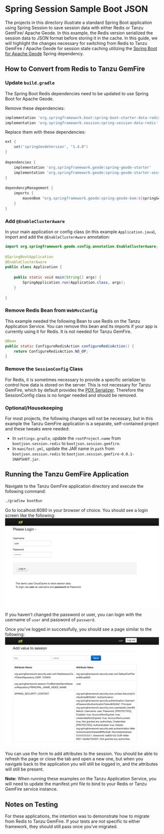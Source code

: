 <!--Copyright (C) 2019-Present Pivotal Software, Inc. All rights reserved.

This program and the accompanying materials are made available under the terms of the under the Apache License, Version
2.0 (the "License”); you may not use this file except in compliance with the License. You may obtain a copy of the
License at

http://www.apache.org/licenses/LICENSE-2.0

Unless required by applicable law or agreed to in writing, software distributed under the License is distributed on an
"AS IS" BASIS, WITHOUT WARRANTIES OR CONDITIONS OF ANY KIND, either express or implied. See the License for the specific
language governing permissions and limitations under the License.-->

# Spring Session Sample Boot JSON

The projects in this directory illustrate a standard Spring Boot application using Spring Session to save session data
with either Redis or Tanzu GemFire/ Apache Geode. In this example, the Redis version serialized the session data to JSON format before
storing it in the cache. In this guide, we will highlight the changes necessary for switching from Redis to Tanzu GemFire / Apache Geode
for session state caching utilizing the
[Spring Boot for Apache Geode](https://docs.spring.io/autorepo/docs/spring-boot-data-geode-build/current/reference/html5/#introduction) Spring dependency.

## How to Convert from Redis to Tanzu GemFire

### Update `build.gradle`
The Spring Boot Redis dependencies need to be updated to use Spring Boot for Apache Geode.

Remove these dependencies:


```groovy
implementation 'org.springframework.boot:spring-boot-starter-data-redis'
implementation 'org.springframework.session:spring-session-data-redis'
```

Replace them with these dependencies:

```groovy
ext {
    set('springGeodeVersion', "1.4.0")
}

dependencies {
    implementation 'org.springframework.geode:spring-geode-starter'
    implementation 'org.springframework.geode:spring-geode-starter-session'
}

dependencyManagement {
    imports {
        mavenBom "org.springframework.geode:spring-geode-bom:${springGeodeVersion}"
    }
}
```

### Add `@EnableClusterAware`
In your main application or config class (in this example `Application.java`), import and add the `@EnableClusterAware` 
annotation:

```java
import org.springframework.geode.config.annotation.EnableClusterAware;

@SpringBootApplication
@EnableClusterAware
public class Application {

	public static void main(String[] args) {
		SpringApplication.run(Application.class, args);
	}

}
```

### Remove Redis Bean from `WebMvcConfig`
This example needed the following Bean to use Redis on the Tanzu Application Service. You can remove this bean and its imports
if your app is currently using it for Redis. It is not needed for Tanzu GemFire.

```java
@Bean
public static ConfigureRedisAction configureRedisAction() {
    return ConfigureRedisAction.NO_OP;
}
```

### Remove the `SessionConfig` Class
For Redis, it is sometimes necessary to provide a specific serializer to control how data is stored on the server. This
is not necessary for Tanzu GemFire, which by default provides the [PDX Serializer](https://gemfire.docs.pivotal.io/99/geode/developing/data_serialization/gemfire_pdx_serialization.html).
Therefore the SessionConfig class is no longer needed and should be removed.

### Optional/Housekeeping
For most projects, the following changes will not be necessary, but in this example the Tanzu GemFire application is a
separate, self-contained project and these tweaks were needed:

- In `settings.gradle`, update the `rootProject.name` from `bootjson.session.redis` to `bootjson.session.gemfire`.
- In `manifest.yml`, update the JAR name in `path` from `bootjson.session.redis` to `bootjson.session.gemfire-0.0.1-SNAPSHOT.jar`.

## Running the Tanzu GemFire Application

Navigate to the Tanzu GemFire application directory and execute the following command:
```bash
./gradlew bootRun
```

Go to localhost:8080 in your browser of choice. You should see a login screen like the following:
![login page](readme-images/login-page.png)

If you haven't changed the password or user, you can login with the username of `user` and password of `password`.

Once you've logged in successfully, you should see a page similar to the following:
![secured page](readme-images/secured-page.png)

You can use the form to add attributes to the session. You should be able to refresh the page or close the tab
and open a new one, but when you navigate back to the application you will still be logged in, and the attributes will
still be present.

**Note:** When running these examples on the Tanzu Application Service, you will need to update the manifest.yml file to bind to your
Redis or Tanzu GemFire service instance.

## Notes on Testing
For these applications, the intention was to demonstrate how to migrate from Redis to Tanzu GemFire.  If your tests are 
not specific to either framework, they should still pass once you've migrated.
